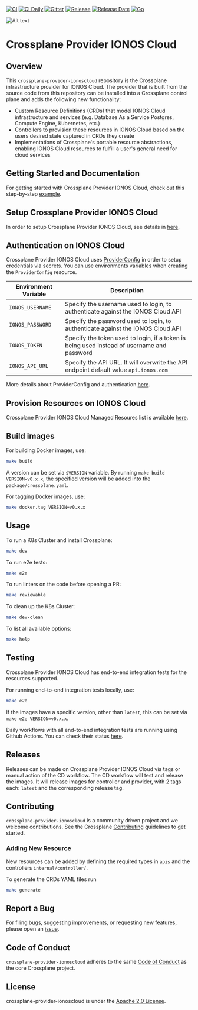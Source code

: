 [![CI](https://github.com/ionos-cloud/crossplane-provider-ionoscloud/workflows/CI/badge.svg)](https://github.com/ionos-cloud/crossplane-provider-ionoscloud/actions)
[![CI Daily](https://github.com/ionos-cloud/crossplane-provider-ionoscloud/actions/workflows/ci-daily.yml/badge.svg)](https://github.com/ionos-cloud/crossplane-provider-ionoscloud/actions)
[![Gitter](https://img.shields.io/gitter/room/ionos-cloud/sdk-general)](https://gitter.im/ionos-cloud/sdk-general)
[![Release](https://img.shields.io/github/v/release/ionos-cloud/crossplane-provider-ionoscloud.svg)](https://github.com/ionos-cloud/crossplane-provider-ionoscloud/releases/latest)
[![Release Date](https://img.shields.io/github/release-date/ionos-cloud/crossplane-provider-ionoscloud.svg)](https://github.com/ionos-cloud/crossplane-provider-ionoscloud/releases/latest)
[![Go](https://img.shields.io/github/go-mod/go-version/ionos-cloud/crossplane-provider-ionoscloud.svg)](https://github.com/ionos-cloud/crossplane-provider-ionoscloud)

![Alt text](.github/IONOS.CLOUD.BLU.svg?sanitize=true&raw=true "Title")

# Crossplane Provider IONOS Cloud

## Overview

This `crossplane-provider-ionoscloud` repository is the Crossplane infrastructure provider for IONOS Cloud. The provider
that is built from the source code from this repository can be installed into a Crossplane control plane and adds the
following new functionality:

* Custom Resource Definitions (CRDs) that model IONOS Cloud infrastructure and services (e.g. Database As a Service
  Postgres, Compute Engine, Kubernetes, etc.)
* Controllers to provision these resources in IONOS Cloud based on the users desired state captured in CRDs they create
* Implementations of Crossplane's portable resource abstractions, enabling IONOS Cloud resources to fulfill a user's
  general need for cloud services

## Getting Started and Documentation

For getting started with Crossplane Provider IONOS Cloud, check out this step-by-step [example](examples/example.md).

## Setup Crossplane Provider IONOS Cloud

In order to setup Crossplane Provider IONOS Cloud, see details
in [here](examples/example.md#setup-crossplane-provider-ionos-cloud).

## Authentication on IONOS Cloud

Crossplane Provider IONOS Cloud uses [ProviderConfig](examples/provider/config.yaml) in order to setup credentials via
secrets. You can use environments variables when creating the `ProviderConfig` resource.

| Environment Variable | Description                                                                                |
|----------------------|--------------------------------------------------------------------------------------------|
| `IONOS_USERNAME`     | Specify the username used to login, to authenticate against the IONOS Cloud API            | 
| `IONOS_PASSWORD`     | Specify the password used to login, to authenticate against the IONOS Cloud API            | 
| `IONOS_TOKEN`        | Specify the token used to login, if a token is being used instead of username and password |
| `IONOS_API_URL`      | Specify the API URL. It will overwrite the API endpoint default value `api.ionos.com`      |                                                                                                                                                                    |

More details about ProviderConfig and authentication [here](docs/README.md#authentication-on-ionos-cloud).

## Provision Resources on IONOS Cloud

Crossplane Provider IONOS Cloud Managed Resoures list is available [here](docs/RESOURCES.md).

## Build images

For building Docker images, use:

```bash
make build
```

A version can be set via `$VERSION` variable. By running `make build VERSION=v0.x.x`, the specified version will be
added into the `package/crossplane.yaml`.

For tagging Docker images, use:

```bash
make docker.tag VERSION=v0.x.x
```

## Usage

To run a K8s Cluster and install Crossplane:

```bash
make dev
```

To run e2e tests:

```bash
make e2e
```

To run linters on the code before opening a PR:

```bash
make reviewable
```

To clean up the K8s Cluster:

```bash
make dev-clean
```

To list all available options:

```bash
make help
```

## Testing

Crossplane Provider IONOS Cloud has end-to-end integration tests for the resources supported.

For running end-to-end integration tests locally, use:

```bash
make e2e
```

If the images have a specific version, other than `latest`, this can be set via `make e2e VERSION=v0.x.x`.

Daily workflows with all end-to-end integration tests are running using Github Actions. You can check their
status [here](https://github.com/ionos-cloud/crossplane-provider-ionoscloud/actions/workflows/ci-daily.yml).

## Releases

Releases can be made on Crossplane Provider IONOS Cloud via tags or manual action of the CD workflow. The CD workflow
will test and release the images. It will release images for controller and provider, with 2 tags each: `latest` and the
corresponding release tag.

## Contributing

`crossplane-provider-ionoscloud` is a community driven project and we welcome contributions. See the Crossplane
[Contributing](https://github.com/crossplane/crossplane/blob/master/CONTRIBUTING.md) guidelines to get started.

### Adding New Resource

New resources can be added by defining the required types in `apis` and the controllers `internal/controller/`.

To generate the CRDs YAML files run

```bash
make generate
```

## Report a Bug

For filing bugs, suggesting improvements, or requesting new features, please open
an [issue](https://github.com/ionos-cloud/crossplane-provider-ionoscloud/issues).

## Code of Conduct

`crossplane-provider-ionoscloud` adheres to the
same [Code of Conduct](https://github.com/crossplane/crossplane/blob/master/CODE_OF_CONDUCT.md) as the core Crossplane
project.

## License

crossplane-provider-ionoscloud is under the [Apache 2.0 License](LICENSE).
